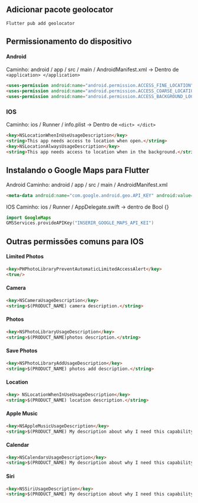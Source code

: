 ## Adicionar pacote geolocator
```terminal
Flutter pub add geolocator
```

## Permissionamento do dispositivo
#### Android
Caminho: android / app / src / main / AndroidManifest.xml -> Dentro de ```<application> </application>```
```md
<uses-permission android:name="android.permission.ACCESS_FINE_LOCATION" />
<uses-permission android:name="android.permission.ACCESS_COARSE_LOCATION" />
<uses-permission android:name="android.permission.ACCESS_BACKGROUND_LOCATION" />
```

### IOS
Caminho: ios / Runner / info.plist -> Dentro de ```<dict> </dict>```
```md
<key>NSLocationWhenInUseUsageDescription</key>
<string>This app needs access to location when open.</string>
<key>NSLocationAlwaysUsageDescription</key>
<string>This app needs access to location when in the background.</string>
```

## Instalando o Google Maps para Flutter
Android
Caminho: android / app / src / main / AndroidManifest.xml
```md
<meta-data android:name="com.google.android.geo.API_KEY" android:value="INSERIR_GOOGLE_MAPS_API_KEI" />
```

IOS
Caminho: ios / Runner / AppDelegate.swift -> dentro de Bool {}
```swift
import GoogleMaps
GMSServices.provideAPIKey("INSERIR_GOOGLE_MAPS_API_KEI")
```


## Outras permissões comuns para IOS
#### Limited Photos
```md
<key>PHPhotoLibraryPreventAutomaticLimitedAccessAlert</key> 
<true/>
```

#### Camera
```md
<key>NSCameraUsageDescription</key> 
<string>$(PRODUCT_NAME) camera description.</string>
```
#### Photos
```md
<key>NSPhotoLibraryUsageDescription</key> 
<string>$(PRODUCT_NAME)photos description.</string>
```
#### Save Photos
```md
<key>NSPhotoLibraryAddUsageDescription</key> 
<string>$(PRODUCT_NAME) photos add description.</string>
```
#### Location
```md
<key> NSLocationWhenInUseUsageDescription</key>
<string>$(PRODUCT_NAME) location description.</string>
```
#### Apple Music
```md
<key>NSAppleMusicUsageDescription</key>
<string>$(PRODUCT_NAME) My description about why I need this capability</string>
```
#### Calendar
```md
<key>NSCalendarsUsageDescription</key>
<string>$(PRODUCT_NAME) My description about why I need this capability</string>
```
#### Siri
```md
<key>NSSiriUsageDescription</key>
<string>$(PRODUCT_NAME) My description about why I need this capability</string>
```